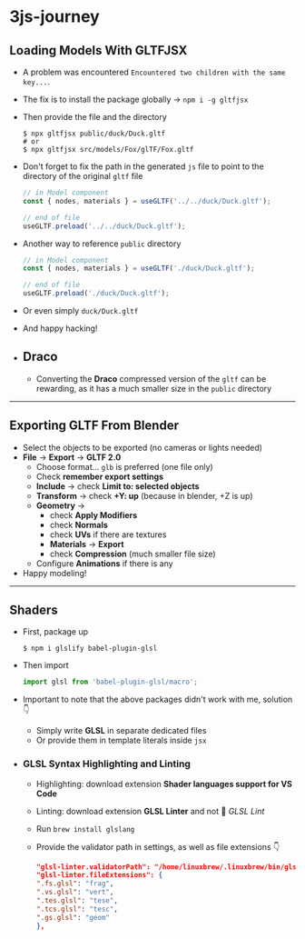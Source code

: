 # 3js-journey

## Loading Models With GLTFJSX

- A problem was encountered `Encountered two children with the same key...`.
- The fix is to install the package globally &rarr; `npm i -g gltfjsx`
- Then provide the file and the directory

  ```
  $ npx gltfjsx public/duck/Duck.gltf
  # or
  $ npx gltfjsx src/models/Fox/glTF/Fox.gltf
  ```

- Don't forget to fix the path in the generated `js` file to point to the directory of the original `gltf` file

  ```js
  // in Model component
  const { nodes, materials } = useGLTF('../../duck/Duck.gltf');

  // end of file
  useGLTF.preload('../../duck/Duck.gltf');
  ```

- Another way to reference `public` directory

  ```js
  // in Model component
  const { nodes, materials } = useGLTF('./duck/Duck.gltf');

  // end of file
  useGLTF.preload('./duck/Duck.gltf');
  ```

- Or even simply `duck/Duck.gltf`
- And happy hacking!

- ## Draco
  - Converting the **Draco** compressed version of the `gltf` can be rewarding, as it has a much smaller size in the `public` directory

---

## Exporting GLTF From Blender

- Select the objects to be exported (no cameras or lights needed)
- **File** &rarr; **Export** &rarr; **GLTF 2.0**
  - Choose format... `glb` is preferred (one file only)
  - Check **remember export settings**
  - **Include** &rarr; check **Limit to: selected objects**
  - **Transform** &rarr; check **+Y: up** (because in blender, +Z is up)
  - **Geometry** &rarr;
    - check **Apply Modifiers**
    - check **Normals**
    - check **UVs** if there are textures
    - **Materials** &rarr; **Export**
    - check **Compression** (much smaller file size)
  - Configure **Animations** if there is any
- Happy modeling!

---

## Shaders

- First, package up

  ```
  $ npm i glslify babel-plugin-glsl
  ```

- Then import

  ```jsx
  import glsl from 'babel-plugin-glsl/macro';
  ```

- Important to note that the above packages didn't work with me, solution 👇

  - Simply write **GLSL** in separate dedicated files
  - Or provide them in template literals inside `jsx`

- ### GLSL Syntax Highlighting and Linting

  - Highlighting: download extension **Shader languages support for VS Code**
  - Linting: download extension **GLSL Linter** and not 🔴 _GLSL Lint_
  - Run `brew install glslang`
  - Provide the validator path in settings, as well as file extensions 👇

    ```json
    "glsl-linter.validatorPath": "/home/linuxbrew/.linuxbrew/bin/glslangValidator",
    "glsl-linter.fileExtensions": {
    ".fs.glsl": "frag",
    ".vs.glsl": "vert",
    ".tes.glsl": "tese",
    ".tcs.glsl": "tesc",
    ".gs.glsl": "geom"
    },
    ```

